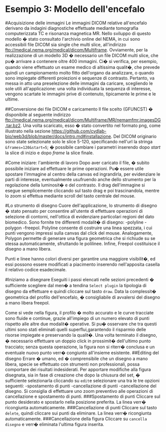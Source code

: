 Esempio 3: Modello dell'encefalo
================================

#Acquisizione delle immagini
Le immagini DICOM relative all'encefalo derivano da indagini diagnostiche effettuate mediante tomografia 
computerizzata TC e risonanza magnetica MR.
Nello sviluppo di questo modello � stato consultato l'archivio online del NEMA, in cui sono accessibili 
file DICOM sia single che multi slice, all'indirizzo ftp://medical.nema.org/medical/dicom/Multiframe.
Ovviamente, per la realizzazione di un modello 3D � necessario un file DICOM multi slice, che pu� arrivare 
a contenere oltre 400 immagini. Ci� si verifica, per esempio, quando viene effettuato un esame medico di 
altissima qualit�, che prevede quindi un campionamento molto fitto dell'organo da analizzare, o quando sono 
impiegate differenti proiezioni e sequenze di contrasto.
Pertanto, va messa in atto una preselezione delle immagini da caricare, scegliendo le sole utili all'applicazione:
una volta individuata la sequenza di interesse, vengono scartate le immagini prive di contenuto, tipicamente le 
prime e le ultime.

##Conversione dei file DICOM e caricamento
Il file scelto (GFUNCST) � disponibile al seguente indirizzo ftp://medical.nema.org/medical/dicom/Multiframe/MR/nemamfmr.imagesDG.tar.bz2.
Una volta scaricato, esso � stato convertito nel formato png, come illustrato nella sezione 
https://github.com/cvdlab-bio/web3d/blob/master/docs/intro.md#installazione.
Del DICOM originario sono state selezionate solo le slice 5-120, specificando nell'url la stringa 
`&frames=120&start=5`; � possibile cambiare i parametri inserendo dopo *start* la slice di inizio e dopo *frame* 
la slice finale. 

#Come iniziare: l'ambiente di lavoro
Dopo aver caricato il file, � subito possibile iniziare ad effettuare le prime operazioni. Pu� essere utile 
spostare l'immagine al centro della canvas ed ingrandirla, per evidenziare le parti di interesse, eventualmente 
usufruendo anche dello strumento per la regolazione della luminosit� e del contrasto.
Il drag dell'immagine si esegue semplicemente cliccando sul tasto drag e poi trascinandola, mentre lo zoom si effettua mediante scroll
del tasto centrale del mouse.

[Figura 1_Ambiente di lavoro]: https://github.com/cvdlab-bio/web3d/tree/master/how%20to/How-To-Brain-Example/How%20To%20Images/figura1.png

#Lo strumento di disegno
Cuore dell'applicazione, lo strumento di disegno � stato pensato per consentire all'utente di effettuare operazioni di
selezione di contorni, nell'ottica di evidenziare particolari regioni del dato biomedico.
Sono fornite tre differenti modalit� di disegno:
-polyline
-polygon
-freepol.
Polyline consente di costruire una linea spezzata, i cui punti vengono impressi sulla canvas dal click del mouse.
Analogamente, Polygon permette di generare una figura geometrica che si richiude su se stessa automaticamente, sfruttando le polilinee.
Infine, Freepol costituisce il disegno a mano libera. 

[Figura 2_Polyline]: https://github.com/cvdlab-bio/web3d/tree/master/how%20to/How-To-Brain-Example/How%20To%20Images/figura2.png

[Figura 3_Polygon]: https://github.com/cvdlab-bio/web3d/tree/master/how%20to/How-To-Brain-Example/How%20To%20Images/figura3.png

[Figura 4_Freepol]:https://github.com/cvdlab-bio/web3d/tree/master/how%20to/How-To-Brain-Example/How%20To%20Images/figura4.png

Punti e linee hanno colori diversi per garantire una maggiore visibilit�, ed essi possono essere modificati a piacimento
inserendo nell'apposita casella il relativo codice esadecimale.

[Figura 5_Color selection]:https://github.com/cvdlab-bio/web3d/tree/master/how%20to/How-To-Brain-Example/How%20To%20Images/figura5.png

#Iniziamo a disegnare
Eseguiti i passi elencati nelle sezioni precedenti � sufficiente scegliere dal men� a tendina `Select plugin` la tipologia di disegno da 
effettuare e quindi cliccare sul tasto `draw`. Data la complessit� geometrica del profilo dell'encefalo, � consigliabile di avvalersi
del disegno a mano libera freepol.

[Figura 6_Freepol]:https://github.com/cvdlab-bio/web3d/tree/master/how%20to/How-To-Brain-Example/How%20To%20Images/figura6.png

Come si vede nella figura, il profilo � molto accurato e le curve tracciate sono fluide e continue, grazie all'impiego di un numero elevato
di punti rispetto alle altre due modalit� operative. Si pu� osservare che tra questi ultimi sono stati eliminati quelli superflui,garantendo 
il risparmio delle risorse impiegate e preservando la qualit�.
Una volta terminato il disegno, � necessario effettuare un doppio click in prossimit� dell'ultimo punto tracciato; senza questa operazione, 
la figura non si riterr� conclusa e un eventuale nuovo punto verr� congiunto all'insieme esistente.
##Editing del disegno
Errare � umano, ed � comprensibile che un disegno a mano libera, specie se effettuato con strumenti non professionali, possa comportare dei
risultati indesiderati. Per apportare modifiche alla figura disegnata, sia in fase di creazione che dopo la chiusura del set, � sufficiente 
selezionarla cliccando su `edit`e selezionare una tra le tre opzioni seguenti:
-spostamento di punti
-cancellazione di punti
-cancellazione del disegno.
Si consiglia di effettuare uno zoom preventivo alle operazioni di cancellazione e spostamento di punti.
###Spostamento di punti
Cliccare sul punto desiderato e spostarlo nella posizione preferita. La linea verr� ricongiunta automaticamente.
###Cancellazione di punti
Cliccare sul tasto `delete`, quindi cliccare sui punti da eliminare. La linea verr� ricongiunta automaticamente.
###Cancellazione della figura
Cliccare su `cancella disegno` e verr� eliminata l'ultima figura inserita.







